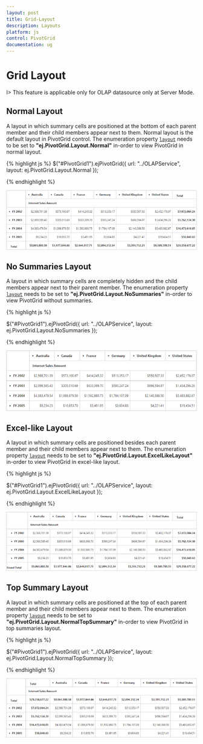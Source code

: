 ```yaml
---
layout: post
title: Grid-Layout
description: Layouts
platform: js
control: PivotGrid
documentation: ug
---
```


# Grid Layout

I> This feature is applicable only for OLAP datasource only at Server Mode.

## Normal Layout

A layout in which summary cells are positioned at the bottom of each parent member and their child members appear next to them. Normal layout is the default layout in PivotGrid control. The enumeration property [`layout`](/js/api/ejpivotgrid#members:layout) needs to be set to **"ej.PivotGrid.Layout.Normal"** in-order to view PivotGrid in normal layout. 

{% highlight js %}
	$("#PivotGrid1").ejPivotGrid({
      url: "../OLAPService",
     layout: ej.PivotGrid.Layout.Normal
}); 

{% endhighlight %}

![](Grid-Layout_images/layout-normal.png)

## No Summaries Layout
A layout in which summary cells are completely hidden and the child members appear next to their parent member.  The enumeration property [`layout`](/js/api/ejpivotgrid#members:layout) needs to be set to **"ej.PivotGrid.Layout.NoSummaries"** in-order to view PivotGrid without summaries.

{% highlight js %}

$("#PivotGrid1").ejPivotGrid({
      url: "../OLAPService",
     layout: ej.PivotGrid.Layout.NoSummaries
});

{% endhighlight %}
 
![](Grid-Layout_images/layout-nosummary.png)

## Excel-like Layout
A layout in which summary cells are positioned besides each parent member and their child members appear next to them. The enumeration property [`layout`](/js/api/ejpivotgrid#members:layout) needs to be set to **"ej.PivotGrid.Layout.ExcelLikeLayout"** in-order to view PivotGrid in excel-like layout.

{% highlight js %}

$("#PivotGrid1").ejPivotGrid({
    url: "../OLAPService",
    layout: ej.PivotGrid.Layout.ExcelLikeLayout
});

{% endhighlight %}

![](Grid-Layout_images/layout-excel.png)

## Top Summary Layout
A layout in which summary cells are positioned at the top of each parent member and their child members appear next to them. The enumeration property [`layout`](/js/api/ejpivotgrid#members:layout) needs to be set to **"ej.PivotGrid.Layout.NormalTopSummary"** in-order to view PivotGrid in top summaries layout.

{% highlight js %}

$("#PivotGrid1").ejPivotGrid({
     url: "../OLAPService",
     layout: ej.PivotGrid.Layout.NormalTopSummary
});

{% endhighlight %}

![](Grid-Layout_images/layout-top.png)

